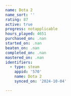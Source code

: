 ```yaml
---
name: Dota 2
name_sort: ''
rating: 87
active: true
progress: notapplicable
hours_played: 4651
purchased_on: .nan
started_on: .nan
beaten_on: .nan
completed_on: .nan
mastered_on: .nan
identifiers:
  - type: steam
    appid: '570'
    name: Dota 2
    synced_on: '2024-10-04'

---
```

